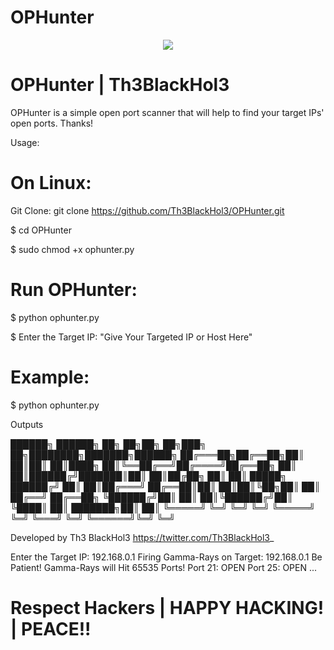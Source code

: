 # OPHunter

<p align="center">
  <img src="https://github.com/Th3BlackHol3/OPHunter/blob/main/OPHunter.gif">
</p>

# OPHunter | Th3BlackHol3

OPHunter is a simple open port scanner that will help to find your target IPs' open ports. Thanks!

Usage:

# On Linux:

Git Clone: git clone https://github.com/Th3BlackHol3/OPHunter.git

$ cd OPHunter

$ sudo chmod +x ophunter.py

# Run OPHunter:

$ python ophunter.py

$ Enter the Target IP: "Give Your Targeted IP or Host Here"


# Example:


$ python ophunter.py

Outputs

 ██████╗ ██████╗ ██╗  ██╗██╗   ██╗███╗   ██╗████████╗███████╗██████╗ 
██╔═══██╗██╔══██╗██║  ██║██║   ██║████╗  ██║╚══██╔══╝██╔════╝██╔══██╗
██║   ██║██████╔╝███████║██║   ██║██╔██╗ ██║   ██║   █████╗  ██████╔╝
██║   ██║██╔═══╝ ██╔══██║██║   ██║██║╚██╗██║   ██║   ██╔══╝  ██╔══██╗
╚██████╔╝██║     ██║  ██║╚██████╔╝██║ ╚████║   ██║   ███████╗██║  ██║
 ╚═════╝ ╚═╝     ╚═╝  ╚═╝ ╚═════╝ ╚═╝  ╚═══╝   ╚═╝   ╚══════╝╚═╝  ╚═╝
                                                                     
Developed by Th3 BlackHol3
https://twitter.com/Th3BlackHol3_


Enter the Target IP: 192.168.0.1
Firing Gamma-Rays on Target: 192.168.0.1
Be Patient! Gamma-Rays will Hit 65535 Ports!
Port 21: OPEN
Port 25: OPEN
...


# Respect Hackers | HAPPY HACKING! | PEACE!!
